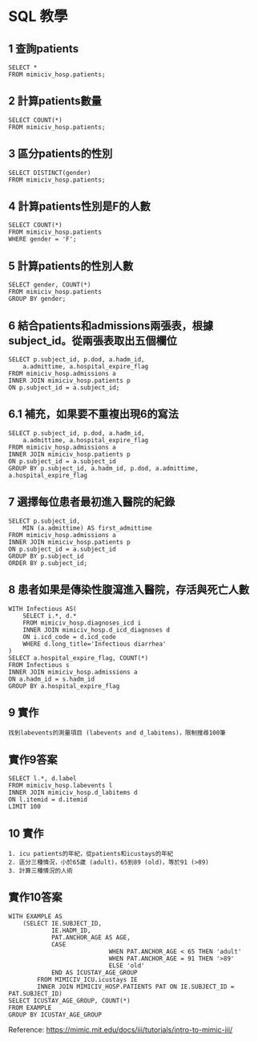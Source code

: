 # SQL 教學

## 1 查詢patients
```
SELECT *
FROM mimiciv_hosp.patients;
```

## 2 計算patients數量
```
SELECT COUNT(*)
FROM mimiciv_hosp.patients;
```

## 3 區分patients的性別
```
SELECT DISTINCT(gender)
FROM mimiciv_hosp.patients;
```

## 4 計算patients性別是F的人數
```
SELECT COUNT(*)
FROM mimiciv_hosp.patients
WHERE gender = 'F';
```

## 5 計算patients的性別人數
```
SELECT gender, COUNT(*)
FROM mimiciv_hosp.patients
GROUP BY gender;
```

## 6 結合patients和admissions兩張表，根據subject_id。從兩張表取出五個欄位
```
SELECT p.subject_id, p.dod, a.hadm_id,
    a.admittime, a.hospital_expire_flag
FROM mimiciv_hosp.admissions a
INNER JOIN mimiciv_hosp.patients p
ON p.subject_id = a.subject_id;
```

## 6.1 補充，如果要不重複出現6的寫法
```
SELECT p.subject_id, p.dod, a.hadm_id,
    a.admittime, a.hospital_expire_flag
FROM mimiciv_hosp.admissions a
INNER JOIN mimiciv_hosp.patients p
ON p.subject_id = a.subject_id
GROUP BY p.subject_id, a.hadm_id, p.dod, a.admittime, a.hospital_expire_flag
```

## 7 選擇每位患者最初進入醫院的紀錄
```
SELECT p.subject_id, 
    MIN (a.admittime) AS first_admittime
FROM mimiciv_hosp.admissions a
INNER JOIN mimiciv_hosp.patients p
ON p.subject_id = a.subject_id
GROUP BY p.subject_id
ORDER BY p.subject_id;
```

## 8 患者如果是傳染性腹瀉進入醫院，存活與死亡人數
```
WITH Infectious AS(
	SELECT i.*, d.*
	FROM mimiciv_hosp.diagnoses_icd i
	INNER JOIN mimiciv_hosp.d_icd_diagnoses d
	ON i.icd_code = d.icd_code
	WHERE d.long_title='Infectious diarrhea'
)
SELECT a.hospital_expire_flag, COUNT(*)
FROM Infectious s
INNER JOIN mimiciv_hosp.admissions a
ON a.hadm_id = s.hadm_id
GROUP BY a.hospital_expire_flag
```

## 9 實作
```
找到labevents的測量項目 (labevents and d_labitems)，限制搜尋100筆
```

## 實作9答案
```
SELECT l.*, d.label
FROM mimiciv_hosp.labevents l
INNER JOIN mimiciv_hosp.d_labitems d
ON l.itemid = d.itemid
LIMIT 100
```

## 10 實作
```
1. icu patients的年紀，從patients和icustays的年紀
2. 區分三種情況，小於65歲 (adult)，65到89 (old)，等於91 (>89)
3. 計算三種情況的人術
```
## 實作10答案
```
WITH EXAMPLE AS
	(SELECT IE.SUBJECT_ID,
			IE.HADM_ID,
			PAT.ANCHOR_AGE AS AGE,
			CASE
							WHEN PAT.ANCHOR_AGE < 65 THEN 'adult'
							WHEN PAT.ANCHOR_AGE = 91 THEN '>89'
							ELSE 'old'
			END AS ICUSTAY_AGE_GROUP
		FROM MIMICIV_ICU.icustays IE
		INNER JOIN MIMICIV_HOSP.PATIENTS PAT ON IE.SUBJECT_ID = PAT.SUBJECT_ID)
SELECT ICUSTAY_AGE_GROUP, COUNT(*)
FROM EXAMPLE
GROUP BY ICUSTAY_AGE_GROUP
```


Reference: https://mimic.mit.edu/docs/iii/tutorials/intro-to-mimic-iii/
